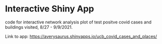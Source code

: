 # Interactive Shiny App
code for interactive network analysis plot of test positve covid cases and buildings visited, 8/27 - 9/9/2021. 

Link to app: https://averysaurus.shinyapps.io/ucb_covid_cases_and_places/

